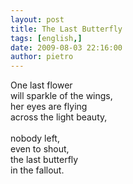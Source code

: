 ```yaml
---
layout: post
title: The Last Butterfly
tags: [english,]
date: 2009-08-03 22:16:00
author: pietro
---
```

One last flower<br/>will sparkle of the wings,<br/>her eyes are flying<br/>across the light beauty,<br/><br/>nobody left,<br/>even to shout,<br/>the last butterfly<br/>in the fallout.
